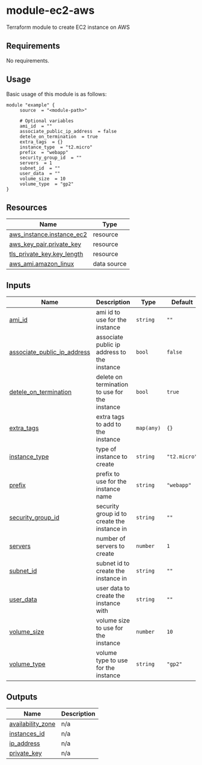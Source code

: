 # module-ec2-aws

Terraform module to create EC2 instance on AWS

<!-- BEGIN_AUTOMATED_TF_DOCS_BLOCK -->
## Requirements

No requirements.
## Usage
Basic usage of this module is as follows:
```hcl
module "example" {
	 source  = "<module-path>"

	 # Optional variables
	 ami_id  = ""
	 associate_public_ip_address  = false
	 detele_on_termination  = true
	 extra_tags  = {}
	 instance_type  = "t2.micro"
	 prefix  = "webapp"
	 security_group_id  = ""
	 servers  = 1
	 subnet_id  = ""
	 user_data  = ""
	 volume_size  = 10
	 volume_type  = "gp2"
}
```
## Resources

| Name | Type |
|------|------|
| [aws_instance.instance_ec2](https://registry.terraform.io/providers/hashicorp/aws/latest/docs/resources/instance) | resource |
| [aws_key_pair.private_key](https://registry.terraform.io/providers/hashicorp/aws/latest/docs/resources/key_pair) | resource |
| [tls_private_key.key_length](https://registry.terraform.io/providers/hashicorp/tls/latest/docs/resources/private_key) | resource |
| [aws_ami.amazon_linux](https://registry.terraform.io/providers/hashicorp/aws/latest/docs/data-sources/ami) | data source |
## Inputs

| Name | Description | Type | Default | Required |
|------|-------------|------|---------|:--------:|
| <a name="input_ami_id"></a> [ami\_id](#input\_ami\_id) | ami id to use for the instance | `string` | `""` | no |
| <a name="input_associate_public_ip_address"></a> [associate\_public\_ip\_address](#input\_associate\_public\_ip\_address) | associate public ip address to the instance | `bool` | `false` | no |
| <a name="input_detele_on_termination"></a> [detele\_on\_termination](#input\_detele\_on\_termination) | delete on termination to use for the instance | `bool` | `true` | no |
| <a name="input_extra_tags"></a> [extra\_tags](#input\_extra\_tags) | extra tags to add to the instance | `map(any)` | `{}` | no |
| <a name="input_instance_type"></a> [instance\_type](#input\_instance\_type) | type of instance to create | `string` | `"t2.micro"` | no |
| <a name="input_prefix"></a> [prefix](#input\_prefix) | prefix to use for the instance name | `string` | `"webapp"` | no |
| <a name="input_security_group_id"></a> [security\_group\_id](#input\_security\_group\_id) | security group id to create the instance in | `string` | `""` | no |
| <a name="input_servers"></a> [servers](#input\_servers) | number of servers to create | `number` | `1` | no |
| <a name="input_subnet_id"></a> [subnet\_id](#input\_subnet\_id) | subnet id to create the instance in | `string` | `""` | no |
| <a name="input_user_data"></a> [user\_data](#input\_user\_data) | user data to create the instance with | `string` | `""` | no |
| <a name="input_volume_size"></a> [volume\_size](#input\_volume\_size) | volume size to use for the instance | `number` | `10` | no |
| <a name="input_volume_type"></a> [volume\_type](#input\_volume\_type) | volume type to use for the instance | `string` | `"gp2"` | no |
## Outputs

| Name | Description |
|------|-------------|
| <a name="output_availability_zone"></a> [availability\_zone](#output\_availability\_zone) | n/a |
| <a name="output_instances_id"></a> [instances\_id](#output\_instances\_id) | n/a |
| <a name="output_ip_address"></a> [ip\_address](#output\_ip\_address) | n/a |
| <a name="output_private_key"></a> [private\_key](#output\_private\_key) | n/a |
<!-- END_AUTOMATED_TF_DOCS_BLOCK -->
